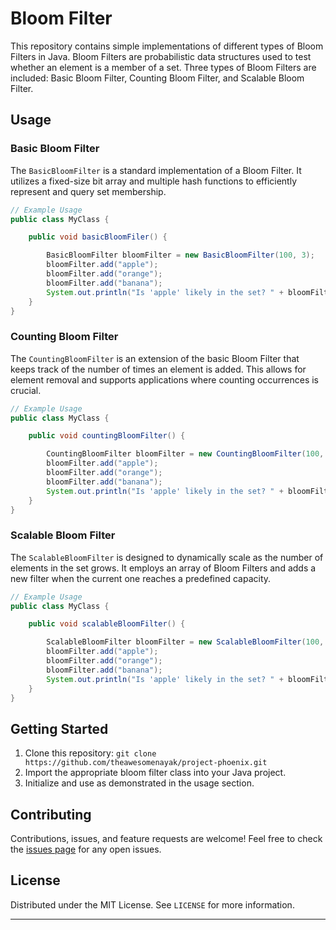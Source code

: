 # Bloom Filter

This repository contains simple implementations of different types of Bloom Filters in Java. Bloom Filters are
probabilistic data structures used to test whether an element is a member of a set. Three types of Bloom Filters are
included: Basic Bloom Filter, Counting Bloom Filter, and Scalable Bloom Filter.

## Usage

### Basic Bloom Filter

The `BasicBloomFilter` is a standard implementation of a Bloom Filter. It utilizes a fixed-size bit array and multiple
hash functions to efficiently represent and query set membership.

```java
// Example Usage
public class MyClass {

    public void basicBloomFiler() {

        BasicBloomFilter bloomFilter = new BasicBloomFilter(100, 3);
        bloomFilter.add("apple");
        bloomFilter.add("orange");
        bloomFilter.add("banana");
        System.out.println("Is 'apple' likely in the set? " + bloomFilter.contains("apple"));
    }
}
```

### Counting Bloom Filter

The `CountingBloomFilter` is an extension of the basic Bloom Filter that keeps track of the number of times an element
is added. This allows for element removal and supports applications where counting occurrences is crucial.

```java
// Example Usage
public class MyClass {

    public void countingBloomFilter() {

        CountingBloomFilter bloomFilter = new CountingBloomFilter(100, 3);
        bloomFilter.add("apple");
        bloomFilter.add("orange");
        bloomFilter.add("banana");
        System.out.println("Is 'apple' likely in the set? " + bloomFilter.contains("apple"));
    }
}
```

### Scalable Bloom Filter

The `ScalableBloomFilter` is designed to dynamically scale as the number of elements in the set grows. It employs an
array of Bloom Filters and adds a new filter when the current one reaches a predefined capacity.

```java
// Example Usage
public class MyClass {

    public void scalableBloomFilter() {

        ScalableBloomFilter bloomFilter = new ScalableBloomFilter(100, 3, 3);
        bloomFilter.add("apple");
        bloomFilter.add("orange");
        bloomFilter.add("banana");
        System.out.println("Is 'apple' likely in the set? " + bloomFilter.contains("apple"));
    }
}
```

## Getting Started

1. Clone this repository: `git clone https://github.com/theawesomenayak/project-phoenix.git`
2. Import the appropriate bloom filter class into your Java project.
3. Initialize and use as demonstrated in the usage section.

## Contributing

Contributions, issues, and feature requests are welcome! Feel free to check the [issues page](#) for any open issues.

## License

Distributed under the MIT License. See `LICENSE` for more information.

---